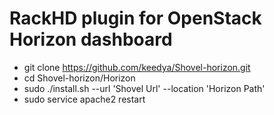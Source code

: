 # RackHD plugin for OpenStack Horizon dashboard

- git clone https://github.com/keedya/Shovel-horizon.git
- cd Shovel-horizon/Horizon
- sudo ./install.sh --url 'Shovel Url' --location 'Horizon Path'
- sudo service apache2 restart
